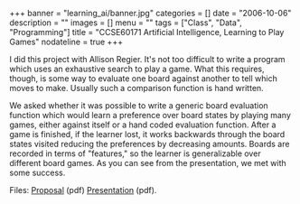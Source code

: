 +++
banner = "learning_ai/banner.jpg"
categories = []
date = "2006-10-06"
description = ""
images = []
menu = ""
tags = ["Class", "Data", "Programming"]
title = "CCSE60171 Artificial Intelligence, Learning to Play Games"
nodateline = true
+++


I did this project with Allison Regier. It's not too difficult to write a program which uses an exhaustive search to play a game. What this requires, though, is some way to evaluate one board against another to tell which moves to make. Usually such a comparison function is hand written.

We asked whether it was possible to write a generic board evaluation function which would learn a preference over board states by playing many games, either against itself or a hand coded evaluation function. After a game is finished, if the learner lost, it works backwards through the board states visited reducing the preferences by decreasing amounts. Boards are recorded in terms of "features," so the learner is generalizable over different board games. As you can see from the presentation, we met with some success.



Files: [Proposal](/learning_ai/proposal.pdf) (pdf) [Presentation](/learning_ai/pres.pdf) (pdf).